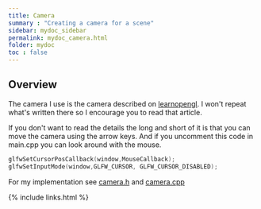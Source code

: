 ```yaml
---
title: Camera
summary : "Creating a camera for a scene"
sidebar: mydoc_sidebar
permalink: mydoc_camera.html
folder: mydoc
toc : false
---
```


## Overview
The camera I use is the camera described on [learnopengl](https://learnopengl.com/#!Getting-started/Camera). I won't repeat what's written there so I encourage you to read that article. 

If you don't want to read the details the long and short of it is that you can move the camera using the arrow keys. And if you uncomment this code in main.cpp you can look around with the mouse.

```c++
glfwSetCursorPosCallback(window,MouseCallback); 
glfwSetInputMode(window,GLFW_CURSOR, GLFW_CURSOR_DISABLED); 
```

For my implementation see [camera.h](https://github.com/AdamSturge/Engine/blob/master/include/camera.h) and [camera.cpp](https://github.com/AdamSturge/Engine/blob/master/camera.cpp)

{% include links.html %}
